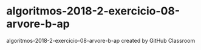 # algoritmos-2018-2-exercicio-08-arvore-b-ap
algoritmos-2018-2-exercicio-08-arvore-b-ap created by GitHub Classroom
